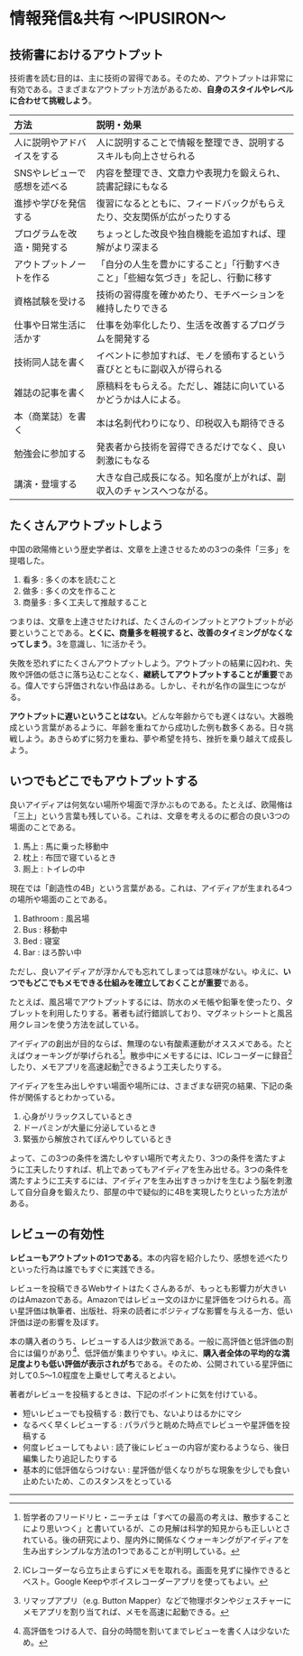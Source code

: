 # 情報発信&共有 ～IPUSIRON～

## 技術書におけるアウトプット

技術書を読む目的は、主に技術の習得である。そのため、アウトプットは非常に有効である。さまざまなアウトプット方法があるため、**自身のスタイルやレベルに合わせて挑戦しよう**。

| 方法                        | 説明・効果                                                                         |
| :-------------------------- | :--------------------------------------------------------------------------------- |
| 人に説明やアドバイスをする  | 人に説明することで情報を整理でき、説明するスキルも向上させられる                   |
| SNSやレビューで感想を述べる | 内容を整理でき、文章力や表現力を鍛えられ、読書記録にもなる                         |
| 進捗や学びを発信する        | 復習になるとともに、フィードバックがもらえたり、交友関係が広がったりする           |
| プログラムを改造・開発する  | ちょっとした改良や独自機能を追加すれば、理解がより深まる                           |
| アウトプットノートを作る    | 「自分の人生を豊かにすること」「行動すべきこと」「些細な気づき」を記し、行動に移す |
| 資格試験を受ける            | 技術の習得度を確かめたり、モチベーションを維持したりできる                         |
| 仕事や日常生活に活かす      | 仕事を効率化したり、生活を改善するプログラムを開発する                             |
| 技術同人誌を書く            | イベントに参加すれば、モノを頒布するという喜びとともに副収入が得られる             |
| 雑誌の記事を書く            | 原稿料をもらえる。ただし、雑誌に向いているかどうかは人による。                     |
| 本（商業誌）を書く          | 本は名刺代わりになり、印税収入も期待できる                                         |
| 勉強会に参加する            | 発表者から技術を習得できるだけでなく、良い刺激にもなる                             |
| 講演・登壇する              | 大きな自己成長になる。知名度が上がれば、副収入のチャンスへつながる。               |

## たくさんアウトプットしよう

中国の欧陽脩という歴史学者は、文章を上達させるための3つの条件「三多」を提唱した。

1. 看多 : 多くの本を読むこと
1. 做多 : 多くの文を作ること
1. 商量多 : 多く工夫して推敲すること

つまりは、文章を上達させたければ、たくさんのインプットとアウトプットが必要ということである。**とくに、商量多を軽視すると、改善のタイミングがなくなってしまう**。3を意識し、1に活かそう。

失敗を恐れずにたくさんアウトプットしよう。アウトプットの結果に囚われ、失敗や評価の低さに落ち込むことなく、**継続してアウトプットすることが重要**である。偉人ですら評価されない作品はある。しかし、それが名作の誕生につながる。

**アウトプットに遅いということはない**。どんな年齢からでも遅くはない。大器晩成という言葉があるように、年齢を重ねてから成功した例も数多くある。日々挑戦しよう。あきらめずに努力を重ね、夢や希望を持ち、挫折を乗り越えて成長しよう。

## いつでもどこでもアウトプットする

良いアイディアは何気ない場所や場面で浮かぶものである。たとえば、欧陽脩は「三上」という言葉も残している。これは、文章を考えるのに都合の良い3つの場面のことである。

1. 馬上 : 馬に乗った移動中
1. 枕上 : 布団で寝ているとき
1. 厠上 : トイレの中

現在では「創造性の4B」という言葉がある。これは、アイディアが生まれる4つの場所や場面のことである。

1. Bathroom : 風呂場
1. Bus : 移動中
1. Bed : 寝室
1. Bar : ほろ酔い中

ただし、良いアイディアが浮かんでも忘れてしまっては意味がない。ゆえに、**いつでもどこでもメモできる仕組みを確立しておくことが重要**である。

たとえば、風呂場でアウトプットするには、防水のメモ帳や鉛筆を使ったり、タブレットを利用したりする。著者も試行錯誤しており、マグネットシートと風呂用クレヨンを使う方法を試している。

アイディアの創出が目的ならば、無理のない有酸素運動がオススメである。たとえばウォーキングが挙げられる[^walking]。散歩中にメモするには、ICレコーダーに録音[^ic_recorder]したり、メモアプリを高速起動[^memo]できるよう工夫したりする。

[^walking]: 哲学者のフリードリヒ・ニーチェは「すべての最高の考えは、散歩することにより思いつく」と書いているが、この見解は科学的知見からも正しいとされている。後の研究により、屋内外に関係なくウォーキングがアイディアを生み出すシンプルな方法の1つであることが判明している。
[^ic_recorder]: ICレコーダーなら立ち止まらずにメモを取れる。画面を見ずに操作できるとベスト。Google Keepやボイスレコーダーアプリを使ってもよい。
[^memo]: リマップアプリ（e.g. Button Mapper）などで物理ボタンやジェスチャーにメモアプリを割り当てれば、メモを高速に起動できる。

アイディアを生み出しやすい場面や場所には、さまざまな研究の結果、下記の条件が関係するとわかっている。

1. 心身がリラックスしているとき
1. ドーパミンが大量に分泌しているとき
1. 緊張から解放されてぼんやりしているとき

よって、この3つの条件を満たしやすい場所で考えたり、3つの条件を満たすように工夫したりすれば、机上であってもアイディアを生み出せる。3つの条件を満たすように工夫するには、アイディアを生み出すきっかけを生むよう脳を刺激して自分自身を鍛えたり、部屋の中で疑似的に4Bを実現したりといった方法がある。

## レビューの有効性

**レビューもアウトプットの1つである**。本の内容を紹介したり、感想を述べたりといった行為は誰でもすぐに実践できる。

レビューを投稿できるWebサイトはたくさんあるが、もっとも影響力が大きいのはAmazonである。Amazonではレビュー文のほかに星評価をつけられる。高い星評価は執筆者、出版社、将来の読者にポジティブな影響を与える一方、低い評価は逆の影響を及ぼす。

本の購入者のうち、レビューする人は少数派である。一般に高評価と低評価の割合には偏りがあり[^highly_rated]、低評価が集まりやすい。ゆえに、**購入者全体の平均的な満足度よりも低い評価が表示されがち**である。そのため、公開されている星評価に対して0.5～1.0程度を上乗せして考えるとよい。

[^highly_rated]: 高評価をつける人で、自分の時間を割いてまでレビューを書く人は少ないため。

著者がレビューを投稿するときは、下記のポイントに気を付けている。

- 短いレビューでも投稿する : 数行でも、ないよりはるかにマシ
- なるべく早くレビューする : パラパラと眺めた時点でレビューや星評価を投稿する
- 何度レビューしてもよい : 読了後にレビューの内容が変わるようなら、後日編集したり追記したりする
- 基本的に低評価ならつけない : 星評価が低くなりがちな現象を少しでも食い止めたいため、このスタンスをとっている

---
